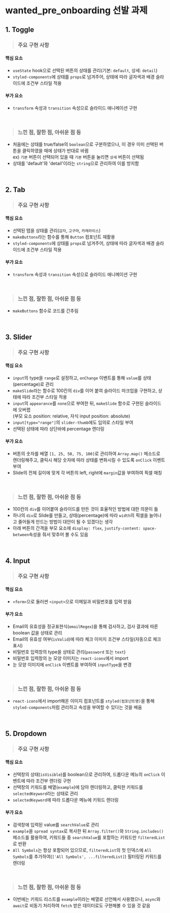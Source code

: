 # wanted_pre_onboarding 선발 과제

## 1. Toggle

> ### 주요 구현 사항

#### 핵심 요소
- `useState` hook으로 선택된 버튼의 상태를 관리(기본: `default`, 상세: `detail`)
- `styled-components`에 상태를 `props`로 넘겨주어, 상태에 따라 글자색과 배경 슬라이드에 조건부 스타일 적용

#### 부가 요소
- `transform` 속성과 `transition` 속성으로 슬라이드 애니메이션 구현

<br />

> ### 느낀 점, 잘한 점, 아쉬운 점 등
- 처음에는 상태를 true/false의 `boolean`으로 구분하였으나, 이 경우 이미 선택된 버튼을 클릭하였을 때에 상태가 반대로 바뀜 <br /> ex) `기본` 버튼이 선택되어 있을 때 `기본` 버튼을 눌리면 `상세` 버튼이 선택됨
- 상태를 'default'와 'detail'이라는 `string`으로 관리하여 이를 방지함

<br />

## 2. Tab

> ### 주요 구현 사항

#### 핵심 요소
- 선택된 탭을 상태를 관리(`감자`, `고구마`, `카레라이스`)
- `makeButtons`라는 함수를 통해 `Button` 컴포넌트 재활용
- `styled-components`에 상태를 `props`로 넘겨주어, 상태에 따라 글자색과 배경 슬라이드에 조건부 스타일 적용

#### 부가 요소
- `transform` 속성과 `transition` 속성으로 슬라이드 애니메이션 구현

<br />

> ### 느낀 점, 잘한 점, 아쉬운 점 등
- `makeButtons` 함수로 코드를 간추림

<br />

## 3. Slider

> ### 주요 구현 사항

#### 핵심 요소
- `input`의 type을 `range`로 설정하고, `onChange` 이벤트를 통해 `value`를 상태(percentage)로 관리
- `makeSlide`라는 함수로 100칸의 `div`를 이어 붙여 슬라이드 마크업을 구현하고, 상태에 따라 조건부 스타일 적용
- `input`의 `appearance`를 `none`으로 부여한 뒤, `makeSlide` 함수로 구현된 슬라이드에 오버랩 <br /> (부모 요소 position: relative, 자식 input position: absolute)
- `input[type="range"]`의 `slider-thumb`에도 임의로 스타일 부여
- 선택된 상태에 따라 상단바에 percentage 렌더링

#### 부가 요소
- 버튼의 숫자를 배열 `[1, 25, 50, 75, 100]`로 관리하여 `Array.map()` 메소드로 렌더링해주고, 클릭시 해당 숫자에 따라 상태를 변화시킬 수 있도록 `onClick` 이벤트 부여
- Slide의 전체 길이에 맞게 각 버튼의 left, right에 `margin`값을 부여하여 픽셀 매칭

<br />

> ### 느낀 점, 잘한 점, 아쉬운 점 등
- 100칸의 `div`를 이어붙여 슬라이드를 만든 것이 효율적인 방법에 대한 의문이 듦
- 하나의 `div`로 Slide를 만들고, 상태(percentage)에 따라 `width`의 픽셀을 늘어나고 줄어들게 만드는 방법이 대안이 될 수 있겠다는 생각
- 아래 버튼의 간격을 부모 요소에 `display: flex`, `justify-content: space-between`속성을 줘서 맞추어 볼 수도 있음

<br />

## 4. Input

> ### 주요 구현 사항

#### 핵심 요소
- `<form>`으로 둘러싼 `<input>`으로 이메일과 비밀번호를 입력 받음

#### 부가 요소
- Email의 유효성을 정규표현식(`emailRegex`)을 통해 검사하고, 검사 결과에 따른 boolean 값을 상태로 관리
- Email의 유효성 여부(`isValid`)에 따라 체크 이미지 조건부 스타일(자동으로 체크 표시)
- 비밀번호 입력창의 type을 상태로 관리(`password` 또는 `text`)
- 비밀번호 입력창의 눈 모양 이미지는 `react-icons`에서 import
- 눈 모양 이미지에 `onClick` 이벤트를 부여하여 `inputType`을 변경

<br />

> ### 느낀 점, 잘한 점, 아쉬운 점 등
- `react-icons`에서 import해온 이미지 컴포넌트를 `styled(컴포넌트명)`을 통해 `styled-components`처럼 관리하고 속성을 부여할 수 있다는 것을 배움

<br />

## 5. Dropdown

> ### 주요 구현 사항

#### 핵심 요소
- 선택창의 상태(`isVisible`)를 boolean으로 관리하여, 드롭다운 메뉴의 `onClick` 이벤트에 따라 조건부 렌더링 구현
- 선택창의 키워드를 배열(`example`)에 담아 렌더링하고, 클릭한 키워드를 `selectedKeyword`라는 상태로 관리
- `selectedKeyword`에 따라 드롭다운 메뉴에 키워드 렌더링

#### 부가 요소
- 검색창에 입력된 value를 `searchValue`로 관리
- `example`을 `spread syntax`로 복사한 뒤 `Array.filter()`와 `String.includes()` 메소드를 활용하여, 키워드들 중 `searchValue`를 포함하는 키워드만 `filteredList`로 반환
- `All Symbols`는 항상 포함되어 있으므로, `filteredList`의 첫 인덱스에 `All Symbols`를 추가하여(`['All Symbols', ...filteredList]`) 필터링된 키워드를 렌더링

<br />

> ### 느낀 점, 잘한 점, 아쉬운 점 등
- 이번에는 키워드 리스트를 `example`이라는 배열로 선언해서 사용했으나, `async`와 `await`로 비동기 처리하여 `fetch` 받은 데이터로도 구현해볼 수 있을 것 같음 

